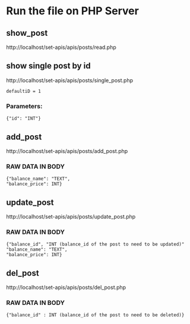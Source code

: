 # Run the file on PHP Server

## show_post
http://localhost/set-apis/apis/posts/read.php

##  show single post by id
http://localhost/set-apis/apis/posts/single_post.php

    defaultiD = 1
### Parameters:
    {"id": "INT"}

## add_post
http://localhost/set-apis/apis/posts/add_post.php
### RAW DATA IN BODY
    {"balance_name": "TEXT",
    "balance_price": INT}

## update_post
http://localhost/set-apis/apis/posts/update_post.php
### RAW DATA IN BODY
    {"balance_id", "INT (balance_id of the post to need to be updated)"
    "balance_name": "TEXT",
    "balance_price": INT}

## del_post
http://localhost/set-apis/apis/posts/del_post.php
### RAW DATA IN BODY
    {"balance_id" : INT (balance_id of the post to need to be deleted)}
